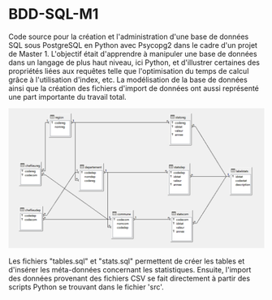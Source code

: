 # BDD-SQL-M1
Code source pour la création et l'administration d'une base de données SQL sous PostgreSQL en Python avec Psycopg2 dans le cadre d'un projet de Master 1. L'objectif était d'apprendre à manipuler une base de données dans un langage de plus haut niveau, ici Python, et d'illustrer certaines des propriétés liées aux requêtes telle que l'optimisation du temps de calcul grâce à l'utilisation d'index, etc. La modélisation de la base de données ainsi que la création des fichiers d'import de données ont aussi représenté une part importante du travail total. 

![image](images/schema.png)


Les fichiers "tables.sql" et "stats.sql" permettent de créer les tables et d'insérer les méta-données concernant les statistiques. Ensuite, l'import des données provenant des fichiers CSV se fait directement à partir des scripts Python se trouvant dans le fichier 'src'.
